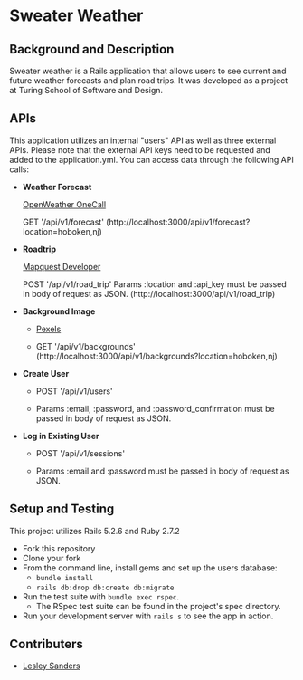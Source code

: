 # Sweater Weather

## Background and Description

Sweater weather is a Rails application that allows users to see current and future weather forecasts and plan road trips.  It was developed as a project at Turing School of Software and Design.  

## APIs

This application utilizes an internal "users" API as well as three external APIs. Please note that the external API keys need to be requested and added to the application.yml. You can access data through the following API calls:


- **Weather Forecast**

    [OpenWeather OneCall](https://openweathermap.org/api)

    GET '/api/v1/forecast'
    (http://localhost:3000/api/v1/forecast?location=hoboken,nj)

- **Roadtrip**

    [Mapquest Developer](https://developer.mapquest.com/)

    POST '/api/v1/road_trip'
    Params :location and :api_key must be passed in body of request as JSON.
    (http://localhost:3000/api/v1/road_trip)

* **Background Image**
    * [Pexels](https://www.pexels.com/api)

    * GET '/api/v1/backgrounds'
    (http://localhost:3000/api/v1/backgrounds?location=hoboken,nj)

* **Create User**
    * POST '/api/v1/users'

    * Params :email, :password, and :password_confirmation must be passed in body of request as  JSON.

* **Log in Existing User**
    * POST '/api/v1/sessions'

    * Params :email and :password must be passed in body of request as JSON.

## Setup and Testing

This project utilizes Rails 5.2.6 and Ruby 2.7.2

* Fork this repository
* Clone your fork
* From the command line, install gems and set up the users database:
    * `bundle install`
    * `rails db:drop db:create db:migrate`
* Run the test suite with `bundle exec rspec`.
  * The RSpec test suite can be found in the project's spec directory.
* Run your development server with `rails s` to see the app in action.

## Contributers

- [Lesley Sanders](https://github.com/lgsriclas)

